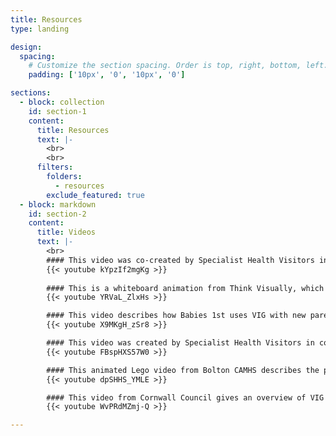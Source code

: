 ```yaml
---
title: Resources
type: landing

design:
  spacing:
    # Customize the section spacing. Order is top, right, bottom, left.
    padding: ['10px', '0', '10px', '0']

sections:
  - block: collection
    id: section-1
    content:
      title: Resources
      text: |-
        <br>
        <br>
      filters:
        folders:
          - resources
        exclude_featured: true
  - block: markdown
    id: section-2
    content:
      title: Videos
      text: |-
        <br>
        #### This video was co-created by Specialist Health Visitors in South Warwickshire NHS Foundation Trust and Coventry and Warwickshire parents, who share their first-hand experiences of VIG. 
        {{< youtube kYpzIf2mgKg >}}
        
        #### This is a whiteboard animation from Think Visually, which talks about who can benefit from VIG and how VIG works. 
        {{< youtube YRVaL_ZlxHs >}}

        #### This video describes how Babies 1st uses VIG with new parents to enhance their confidence and relationships. 
        {{< youtube X9MKgH_zSr8 >}}

        #### This video was created by Specialist Health Visitors in conjunction with Coventry and Warwickshire families who highlight the power of VIG. 
        {{< youtube FBspHXS57W0 >}}

        #### This animated Lego video from Bolton CAMHS describes the process of VIG through the perspective of clients, who talk about the benefits of VIG to them. 
        {{< youtube dpSHHS_YMLE >}}

        #### This video from Cornwall Council gives an overview of VIG and describes how it can enhance relationships. 
        {{< youtube WvPRdMZmj-Q >}}

---
```

